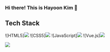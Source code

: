### Hi there! This is Hayoon Kim 👋

## Tech Stack
  ![HTML5]<img src="https://img.shields.io/badge/HTML5-E34F26?style=flat&logo=HTML5&logoColor=white" />
  ![CSS5]<img src="https://img.shields.io/badge/CSS3-1572B6?style=flat&logo=CSS5&logoColor=white" />
  ![JavaScript]<img src="https://img.shields.io/badge/JavaScript-F7DF1E?style=flat&logo=JavaScript&logoColor=white" />
  ![Vue.js]<img src="https://img.shields.io/badge/Vue.js-4FC08D?style=flat&logo=Vue.js&logoColor=white" />


<img src="https://github-readme-stats.vercel.app/api/top-langs/?username=hayoon-kim&layout=compact"><br><br>

<!--
**hayoon-kim/hayoon-kim** is a ✨ _special_ ✨ repository because its `README.md` (this file) appears on your GitHub profile.

Here are some ideas to get you started:

- 🔭 I’m currently working on ...
- 🌱 I’m currently learning ...
- 👯 I’m looking to collaborate on ...
- 🤔 I’m looking for help with ...
- 💬 Ask me about ...
- 📫 How to reach me: ...
- 😄 Pronouns: ...
- ⚡ Fun fact: ...
-->
